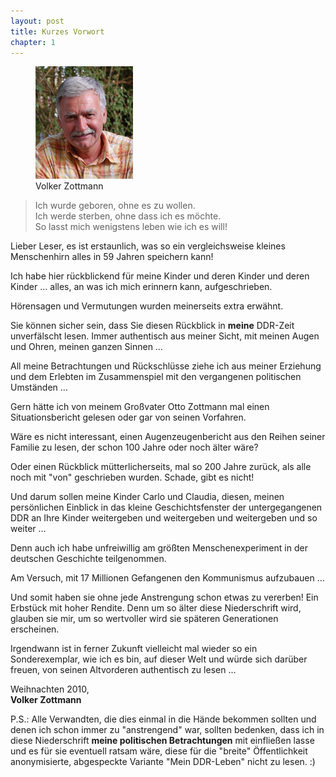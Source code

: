 ```yaml
---  
layout: post
title: Kurzes Vorwort
chapter: 1
---  
```


<figure class="right"><a href="/bilder/002.jpg" title="Klicken f&uuml;r Grossansicht" rel="facebox"><img title="Volker Zottmann" src="/bilder/thumb-002.png"></a><figcaption>Volker Zottmann</figcaption></figure>

<blockquote class="big">
  <p>
    Ich wurde geboren, ohne es zu wollen.<br>
    Ich werde sterben, ohne dass ich es möchte.<br>
    So lasst mich wenigstens leben wie ich es will!
  </p>
</blockquote>
  
Lieber Leser, es ist erstaunlich, was so ein vergleichsweise kleines
Menschenhirn alles in 59 Jahren speichern kann!

Ich habe hier rückblickend für meine Kinder und deren Kinder und deren Kinder
… alles, an was ich mich erinnern kann, aufgeschrieben.

Hörensagen und Vermutungen wurden meinerseits extra erwähnt.

Sie können sicher sein, dass Sie diesen Rückblick in **meine** DDR-Zeit
unverfälscht lesen. Immer authentisch aus meiner Sicht, mit meinen Augen und
Ohren, meinen ganzen Sinnen …

All meine Betrachtungen und Rückschlüsse ziehe ich aus meiner Erziehung und
dem Erlebten im Zusammenspiel mit den vergangenen politischen Umständen …

Gern hätte ich von meinem Großvater Otto Zottmann mal einen Situationsbericht
gelesen oder gar von seinen Vorfahren.

Wäre es nicht interessant, einen Augenzeugenbericht aus den Reihen seiner
Familie zu lesen, der schon 100 Jahre oder noch älter wäre?

Oder einen Rückblick mütterlicherseits, mal so 200 Jahre zurück, als alle noch
mit "von" geschrieben wurden.  Schade, gibt es nicht!

Und darum sollen meine Kinder Carlo und Claudia, diesen, meinen persönlichen
Einblick in das kleine Geschichtsfenster der untergegangenen DDR an Ihre
Kinder weitergeben und weitergeben und weitergeben und so weiter …

Denn auch ich habe unfreiwillig am größten Menschenexperiment in der deutschen
Geschichte teilgenommen.

Am Versuch, mit 17 Millionen Gefangenen den Kommunismus aufzubauen …

Und somit haben sie ohne jede Anstrengung schon etwas zu vererben! Ein
Erbstück mit hoher Rendite. Denn um so älter diese Niederschrift wird, glauben
sie mir, um so wertvoller wird sie späteren Generationen erscheinen.

Irgendwann ist in ferner Zukunft vielleicht mal wieder so ein Sonderexemplar,
wie ich es bin, auf dieser Welt und würde sich darüber freuen, von seinen
Altvorderen authentisch zu lesen …

Weihnachten 2010,  
**Volker Zottmann**

P.S.: Alle Verwandten, die dies einmal in die Hände bekommen sollten und denen
ich schon immer zu "anstrengend" war, sollten bedenken, dass ich in diese
Niederschrift **meine politischen Betrachtungen** mit einfließen lasse und es
für sie eventuell ratsam wäre, diese für die "breite" Öffentlichkeit
anonymisierte, abgespeckte Variante "Mein DDR-Leben" nicht zu lesen. :)

